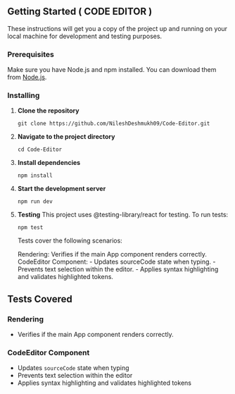 ## Getting Started ( CODE EDITOR )

These instructions will get you a copy of the project up and running on your local machine for development and testing purposes.

### Prerequisites

Make sure you have Node.js and npm installed. You can download them from [Node.js](https://nodejs.org/).

### Installing

1. **Clone the repository**

   ```
   git clone https://github.com/NileshDeshmukh09/Code-Editor.git
   ```

2. **Navigate to the project directory**

   ```
   cd Code-Editor
   ```

3. **Install dependencies**

   ```
   npm install
   ```

4. **Start the development server**

   ```
   npm run dev
   ```

5. **Testing**
   This project uses @testing-library/react for testing. To run tests:

   ```
   npm test
   ```

   Tests cover the following scenarios:

    Rendering: Verifies if the main App component renders correctly.
        CodeEditor Component:
        - Updates sourceCode state when typing.
        - Prevents text selection within the editor.
        - Applies syntax highlighting and validates highlighted tokens.

## Tests Covered

### Rendering

- Verifies if the main App component renders correctly.

### CodeEditor Component

- Updates `sourceCode` state when typing
- Prevents text selection within the editor
- Applies syntax highlighting and validates highlighted tokens
   
